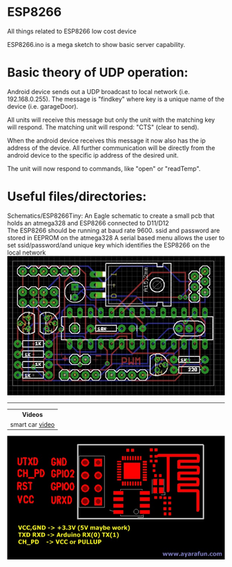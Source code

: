 ESP8266
=======

All things related to ESP8266 low cost device

ESP8266.ino is a mega sketch to show basic server capability.

Basic theory of UDP operation:
==============================
   Android device sends out a UDP broadcast to local network (i.e. 192.168.0.255).  The message is "findkey" where key is a unique name of the device (i.e. garageDoor).
   
   All units will receive this message but only the unit with the matching key will respond.  The matching unit will respond: "CTS" (clear to send).
   
   When the android device receives this message it now also has the ip address of the device.  All further communication will  be directly from the android device to the specific ip address of the desired unit.

   The unit will now respond to commands, like "open" or "readTemp".

Useful files/directories:
=========================
Schematics/ESP8266Tiny: An Eagle schematic to create a small pcb that holds an atmega328 and ESP8266 connected to D11/D12<br>
The ESP8266 should be running at baud rate 9600.
ssid and password are stored in EEPROM on the atmega328
A serial based menu allows the user to set ssid/password/and unique key which identifies the ESP8266 on the local network
<img src="ESP8266Tiny.jpg">

<hr>
<table>
<tr><th>Videos</th></tr>
<tr><td>smart car <a href="https://www.youtube.com/watch?v=Go8Tyr9nKlo&feature=youtu.be">video</a></td></tr>
</table>
 
<img src="ESP8266.jpg">